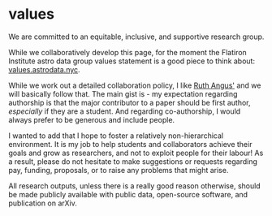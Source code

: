 # values

We are committed to an equitable, inclusive, and supportive research group. 

While we collaboratively develop this page, for the moment the Flatiron Institute astro data group values statement is a good piece to think about: [values.astrodata.nyc](http://values.astrodata.nyc/).

While we work out a detailed collaboration policy, I like [Ruth Angus'](https://docs.google.com/document/d/1BWaVOINUsdvUmcnNl0NWxpiJTcLDVmh2V80ni4o6AaE/edit) and we will basically follow that. The main gist is - my expectation regarding authorship is that the major contributor to a paper should be first author, _especially_ if they are a student. And regarding co-authorship, I would always prefer to be generous and include people.

I wanted to add that I hope to foster a relatively non-hierarchical environment. It is my job to help students and collaborators achieve their goals and grow as researchers, and not to exploit people for their labour! As a result, please do not hesitate to make suggestions or requests regarding pay, funding, proposals, or to raise any problems that might arise.

All research outputs, unless there is a really good reason otherwise, should be made publicly available with public data, open-source software, and publication on arXiv.